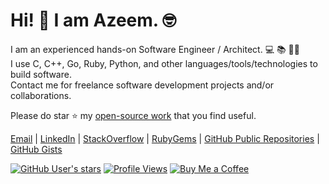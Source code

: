 # Hi! 👋 I am Azeem. 🤓

I am an experienced hands-on Software Engineer / Architect. 💻 📚 🏋️‍♂️  
I use C, C++, Go, Ruby, Python, and other languages/tools/technologies to build software.  
Contact me for freelance software development projects and/or collaborations.

Please do star ⭐️ my
[open-source work](https://github.com/iamazeem?tab=repositories&q=&type=public&language=&sort=stargazers)
that you find useful.

[Email](mailto:azeem.sajid@gmail.com) |
[LinkedIn](https://www.linkedin.com/in/az33msajid) |
[StackOverflow](https://stackoverflow.com/users/7670262/azeem) |
[RubyGems](https://rubygems.org/profiles/iamAzeem) |
[GitHub Public Repositories](https://github.com/iamazeem?tab=repositories&q=&type=public&language=&sort=stargazers) |
[GitHub Gists](https://gist.github.com/iamAzeem)

[![GitHub User's stars](https://img.shields.io/github/stars/iamazeem?color=green&label=Stars&style=flat-square)](https://github.com/iamazeem?tab=repositories&q=&type=public&language=&sort=stargazers)
[![Profile Views](https://komarev.com/ghpvc/?username=iamazeem&&style=flat-square)](https://github.com/iamAzeem)
[![Buy Me a Coffee](https://img.shields.io/badge/Support-Buy%20Me%20A%20Coffee-orange.svg?style=flat-square)](https://www.buymeacoffee.com/iamazeem)
